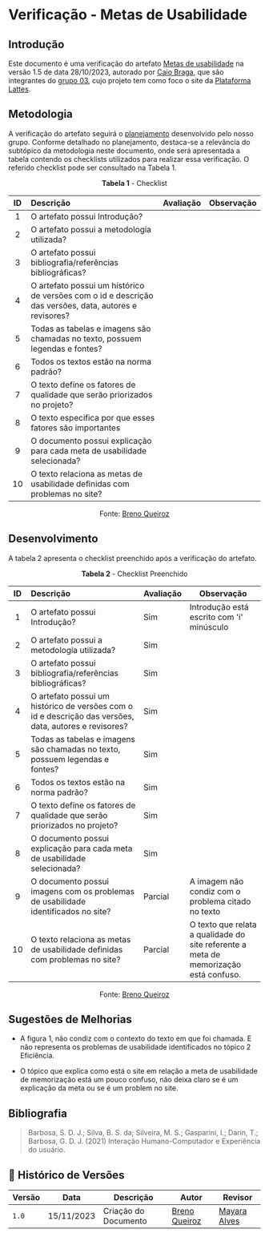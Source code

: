 # Verificação - Metas de Usabilidade

## Introdução

Este documento é uma verificação do artefato 
[Metas de usabilidade](https://interacao-humano-computador.github.io/2023.2-PlataformaLattes/analise-de-requisitos/metas-de-usabilidade/)
na versão 1.5 de data 28/10/2023, autorado por [Caio Braga](https://github.com/),
que são integrantes do 
[grupo 03](https://interacao-humano-computador.github.io/2023.2-PlataformaLattes/Design%2C%20Avalia%C3%A7%C3%A3o%20e%20Desenvolvimento/N%C3%ADvel%2001/An%C3%A1lise%20de%20tarefas/planej-hta/),
cujo projeto tem como foco o site da [Plataforma Lattes](https://www.lattes.cnpq.br/).

## Metodologia

A verificação do artefato seguirá o [planejamento](https://interacao-humano-computador.github.io/2023.2-Ventoy/verificacao/planejamendoDaVerificacao/)
desenvolvido pelo nosso grupo. Conforme detalhado no planejamento, destaca-se a relevância do subtópico
da metodologia neste documento, onde será apresentada a tabela contendo os checklists utilizados para
realizar essa verificação. O referido checklist pode ser consultado na Tabela 1.

<center>

**Tabela 1** - Checklist

| ID | Descrição | Avaliação | Observação |
|:-: | :-------- | --------- | ---------- |
| 1  | O artefato possui Introdução?| 
| 2  | O artefato possui a metodologia utilizada?|  
| 3  | O artefato possui bibliografia/referências bibliográficas? |  |
| 4  | O artefato possui um histórico de versões com o id e descrição das versões, data, autores e revisores? |  
| 5  | Todas as tabelas e imagens são chamadas no texto, possuem legendas e fontes? |  | 
| 6  | Todos os textos estão na norma padrão? |  
| 7  | O texto define os fatores de qualidade que serão priorizados no projeto? |
| 8  | O texto especifica por que esses fatores são importantes | 
| 9  | O documento possui explicação para cada meta de usabilidade selecionada? | 
| 10 | O texto relaciona as metas de usabilidade definidas com problemas no site? |

Fonte: [Breno Queiroz](https://github.com/brenob6)

</center>

## Desenvolvimento

A tabela 2 apresenta o checklist preenchido após a verificação do artefato.

<center>

**Tabela 2** - Checklist Preenchido

| ID | Descrição | Avaliação | Observação |
|:-: | :-------- | --------- | ---------- |
| 1  | O artefato possui Introdução?| Sim | Introdução está escrito com 'i' minúsculo |
| 2  | O artefato possui a metodologia utilizada?| Sim |
| 3  | O artefato possui bibliografia/referências bibliográficas? | Sim |  |
| 4  | O artefato possui um histórico de versões com o id e descrição das versões, data, autores e revisores? | Sim | |
| 5  | Todas as tabelas e imagens são chamadas no texto, possuem legendas e fontes? | Sim | |
| 6  | Todos os textos estão na norma padrão? | Sim | |
| 7  | O texto define os fatores de qualidade que serão priorizados no projeto? | Sim |
| 8  | O documento possui explicação para cada meta de usabilidade selecionada? | Sim | 
| 9  | O documento possui imagens com os problemas de usabilidade identificados no site? | Parcial | A imagem não condiz com o problema citado no texto |
| 10 | O texto relaciona as metas de usabilidade definidas com problemas no site? | Parcial | O texto que relata a  qualidade do site referente a meta de memorização está confuso. |


Fonte: [Breno Queiroz](https:github.com/brenob6)

</center>

## Sugestões de Melhorias

- A figura 1, não condiz com o contexto do texto em que foi chamada. E não representa os problemas de
usabilidade identificados no tópico 2 Eficiência.

- O tópico que explica como está o site em relação a meta de usabilidade de memorização está
um pouco confuso, não deixa claro se é um explicação da meta ou se é um problem no site.


## Bibliografia

> Barbosa, S. D. J.; Silva, B. S. da; Silveira, M. S.; Gasparini, I.; Darin, T.; Barbosa, G. D. J. (2021) Interação Humano-Computador e Experiência do usuário.

## 📑 Histórico de Versões

| Versão | Data     | Descrição | Autor| Revisor|
| ------ | -------- | --------- | ---- | -----|
| `1.0`  | 15/11/2023 | Criação do Documento | [Breno Queiroz](https://github.com/brenob6) | [Mayara Alves](https://github.com/Mayara-tech) |
